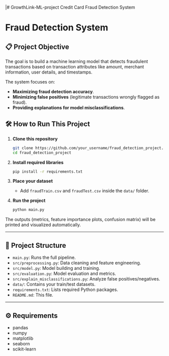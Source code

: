 |# GrowthLink-ML-project
Credit Card Fraud Detection System
# Fraud Detection System

## 📋 Project Objective
The goal is to build a machine learning model that detects fraudulent transactions based on transaction attributes like amount, merchant information, user details, and timestamps.

The system focuses on:
- **Maximizing fraud detection accuracy**.
- **Minimizing false positives** (legitimate transactions wrongly flagged as fraud).
- **Providing explanations for model misclassifications**.

## 🛠️ How to Run This Project

1. **Clone this repository**
    ```bash
    git clone https://github.com/your_username/fraud_detection_project.git
    cd fraud_detection_project
    ```

2. **Install required libraries**
    ```bash
    pip install -r requirements.txt
    ```

3. **Place your dataset**  
   - Add `fraudTrain.csv` and `fraudTest.csv` inside the `data/` folder.

4. **Run the project**
    ```bash
    python main.py
    ```

The outputs (metrics, feature importance plots, confusion matrix) will be printed and visualized automatically.

---

## 📂 Project Structure
- `main.py`: Runs the full pipeline.
- `src/preprocessing.py`: Data cleaning and feature engineering.
- `src/model.py`: Model building and training.
- `src/evaluation.py`: Model evaluation and metrics.
- `src/explain_misclassifications.py`: Analyze false positives/negatives.
- `data/`: Contains your train/test datasets.
- `requirements.txt`: Lists required Python packages.
- `README.md`: This file.

---

## ⚙️ Requirements
- pandas
- numpy
- matplotlib
- seaborn
- scikit-learn
